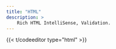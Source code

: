 ```yaml
---
title: "HTML"
description: >
    Rich HTML IntelliSense, Validation.
---
```


{{<  t/codeeditor type="html" >}}
